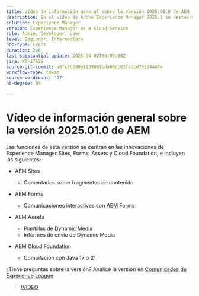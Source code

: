 ```yaml
---
title: Vídeo de información general sobre la versión 2025.01.0 de AEM
description: En el vídeo de Adobe Experience Manager 2025.1 se destacan las mejoras realizadas en los fragmentos de contenido, los formularios y los recursos, incluida la compatibilidad con dynamic media, las herramientas de colaboración y Java 21.
solution: Experience Manager
version: Experience Manager as a Cloud Service
role: Admin, Developer, User
level: Beginner, Intermediate
doc-type: Event
duration: 248
last-substantial-update: 2025-04-02T00:00:00Z
jira: KT-17625
source-git-commit: a6fc8c309b113906fbda66cb83f4dcd75124a48e
workflow-type: tm+mt
source-wordcount: '97'
ht-degree: 6%

---
```



# Vídeo de información general sobre la versión 2025.01.0 de AEM

Las funciones de esta versión se centran en las innovaciones de Experience Manager Sites, Forms, Assets y Cloud Foundation, e incluyen las siguientes:

* AEM Sites
   * Comentarios sobre fragmentos de contenido

* AEM Forms
   * Comunicaciones interactivas con AEM Forms

* AEM Assets
   * Plantillas de Dynamic Media
   * Informes de envío de Dynamic Media

* AEM Cloud Foundation
   * Compilación con Java 17 o 21

¿Tiene preguntas sobre la versión?  Analice la versión en [Comunidades de Experience League](https://adobe.ly/4l2AibQ)

>[!VIDEO](https://video.tv.adobe.com/v/3456072/?learn=on&enablevpops)
